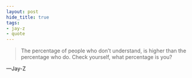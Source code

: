 ```yaml
---
layout: post
hide_title: true
tags:
- jay-z
- quote
---
```

> The percentage of people who don’t understand, is higher than the percentage who do. Check yourself, what percentage is you?

—Jay-Z

